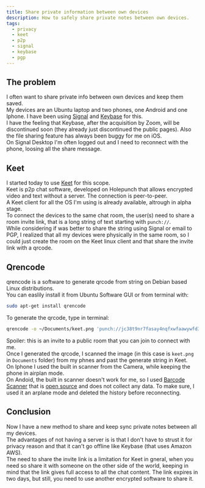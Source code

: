 ```yaml
---
title: Share private information between own devices
description: How to safely share private notes between own devices.
tags:
  - privacy
  - keet
  - p2p
  - signal
  - keybase
  - pgp
---
```

## The problem
I often want to share private info between own devices and keep them saved.  
My devices are an Ubuntu laptop and two phones, one Android and one Iphone.
I have been using [Signal](https://signal.org/en/) and [Keybase](https://keybase.io/) for this.  
I have the feeling that Keybase, after the acquisition by Zoom, will be discontinued soon (they already just discontinued the public pages). Also the file sharing feature has always been buggy for me on iOS.  
On Signal Desktop I'm often logged out and I need to reconnect with the phone, loosing all the share message.
## Keet
I started today to use [Keet](https://keet.io/) for this scope.  
Keet is p2p chat software, developed on Holepunch that allows encrypted video and text without a server. The connection is peer-to-peer.  
A Keet client for all the OS I'm using is already available, altrough in alpha stage.  
To connect the devices to the same chat room, the user(s) need to share a room invite link, that is a long string of text starting with `punch://`.    
While considering if was better to share the string using Signal or email to PGP, I realized that all my devices were physically in the same room, so I could just create the room on the Keet linux client and that share the invite link with a qrcode.
## Qrencode
qrencode is a software to generate qrcode from string on Debian based Linux distributions.  
You can easlily install it from Ubuntu Software GUI or from terminal with:
```bash
sudo apt-get install qrencode
```
To generate the qrcode, type in terminal:
```bash
qrencode -o ~/Documents/keet.png 'punch://jc38t9nr7fasay4nqfxwfaawywfd3y14krnsitj67ymoubiezqdy/yki9ah1cjynuwqpx9p3mi4qjosmaf1gna3u49363omk9b5akmk1t849eg9pp8pbm3j7h6wg5ymjf57piwhi7ccy3hi1q434n4qqw8ukiyry99iazuoeeqyeyybyehpg9uf1okkr8y7nr7ixe6q9iu8pcnbu8jgnz7o79ab3j3bar43q469uxr6kyhgy3kmhufgx7m4hmqj1z6fp3bufi83fnwaqs3zz8ye'
```
Spoiler: this is an invite to a public room that you can join to connect with me.  
Once I generated the qrcode, I scanned the image (in this case is `keet.png` in `Documents` folder) from my phnes and past the generate string in Keet.  
On Iphone I used the built in scanner from the Camera, while keeping the phone in airplan mode.  
On Andoid, the built in scanner doesn't work for me, so I used [Barcode Scanner](https://play.google.com/store/apps/details?id=com.google.zxing.client.android) that is [open source](https://github.com/zxing/zxing) and does not collect any data. To make sure, I used it an arplane mode and deleted the history before reconnecting.  
## Conclusion
Now I have a new method to share and keep sync private notes between all my devices.  
The advantages of not having a server is is that I don't have to strust it for privacy reason and that it can't go offline like Keybase (that uses Amazon AWS).  
The need to share the invite link is a limitation for Keet in gneral, when you need so share it with someone on the other side of the world, keeping in mind that the link gives full access to all the chat content. The link expires in two days, but still, you need to use another encrypted software to share it. 
 